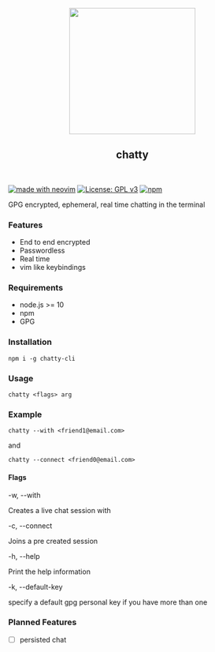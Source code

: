 <p align='center'>
<img width='256' src='https://user-images.githubusercontent.com/9297865/151686735-853abb5e-bbf3-4c1b-8506-9dda9ea0085c.png' />
</p>


<h2 align='center'>chatty</h2>
<br>

[![made with neovim](https://img.shields.io/badge/made_with-neovim-green?style=for-the-badge&logo=neovim)](https://neovim.io)
[![License: GPL v3](https://img.shields.io/badge/License-GPLv3-blue.svg)](https://www.gnu.org/licenses/gpl-3.0)
[![npm](https://img.shields.io/npm/v/chatty-cli)](npmjs.com/navxio/chatty-cli)

GPG encrypted, ephemeral, real time chatting in the terminal

### Features
* End to end encrypted
* Passwordless
* Real time
* vim like keybindings

### Requirements
* node.js >= 10
* npm
* GPG

### Installation
`npm i -g chatty-cli`

### Usage
`chatty <flags> arg`

### Example
`chatty --with <friend1@email.com>`

and

`chatty --connect <friend0@email.com>`

#### Flags
-w, --with <key-id>

Creates a live chat session with <key-id>

-c, --connect <key-id>
 
Joins a pre created session

-h, --help

Print the help information

-k, --default-key

specify a default gpg personal key if you have more than one

### Planned Features
- [ ] persisted chat

